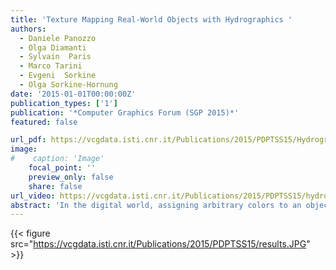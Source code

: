 ```yaml
---
title: 'Texture Mapping Real-World Objects with Hydrographics '
authors:
  - Daniele Panozzo
  - Olga Diamanti
  - Sylvain  Paris
  - Marco Tarini
  - Evgeni  Sorkine
  - Olga Sorkine-Hornung
date: '2015-01-01T00:00:00Z'
publication_types: ['1']
publication: '*Computer Graphics Forum (SGP 2015)*'
featured: false

url_pdf: https://vcgdata.isti.cnr.it/Publications/2015/PDPTSS15/Hydrographics.compressed_printed.pdf
image:
#    caption: 'Image'
    focal_point: ''
    preview_only: false
    share: false
url_video: https://vcgdata.isti.cnr.it/Publications/2015/PDPTSS15/hydrographics-video.mp4
abstract: 'In the digital world, assigning arbitrary colors to an object is a simple operation thanks to texture mapping. However, in the real world, the same basic function of applying colors onto an object is far from trivial. One can specify colors during the fabrication process using a color 3D printer, but this does not apply to already existing objects. Paint and decals can be used during post-fabrication, but they are challenging to apply on complex shapes. In this paper, we develop a method to enable texture mapping of physical objects, that is, we allow one to map an arbitrary color image onto a three-dimensional object. Our approach builds upon hydrographics, a technique to transfer pigments printed on a sheet of polymer onto curved surfaces. We first describe a setup that makes the traditional water transfer printing process more accurate and consistent across prints. We then simulate the transfer process using a specialized parameterization to estimate the mapping between the planar color map and the object surface. We demonstrate that our approach enables the application of detailed color maps onto complex shapes such as 3D models of faces and anatomical casts.'
---
```

{{< figure src="https://vcgdata.isti.cnr.it/Publications/2015/PDPTSS15/results.JPG" >}}
